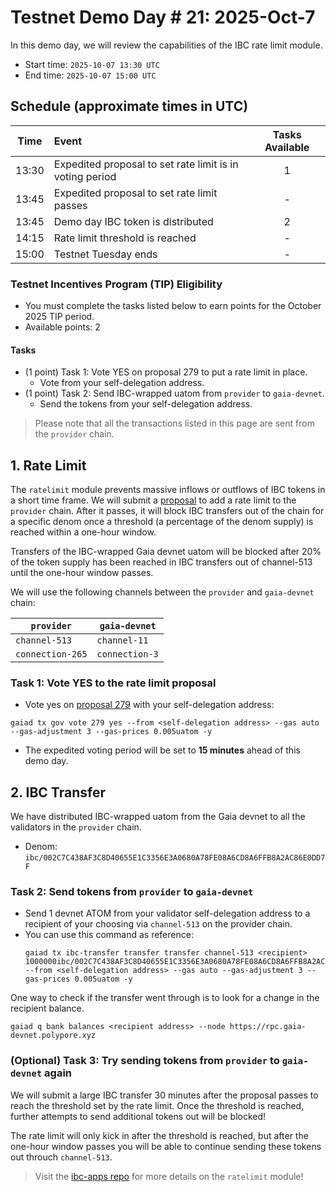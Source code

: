 # Testnet Demo Day # 21: 2025-Oct-7

In this demo day, we will review the capabilities of the IBC rate limit module.

* Start time: `2025-10-07 13:30 UTC`
* End time: `2025-10-07 15:00 UTC`

## Schedule (approximate times in UTC)

| Time  | Event                                                    | Tasks Available |
| :---: | :------------------------------------------------------- | :-------------: |
| 13:30 | Expedited proposal to set rate limit is in voting period |        1        |
| 13:45 | Expedited proposal to set rate limit passes              |        -        |
| 13:45 | Demo day IBC token is distributed                        |        2        |
| 14:15 | Rate limit threshold is reached                          |        -        |
| 15:00 | Testnet Tuesday ends                                     |        -        |


### Testnet Incentives Program (TIP) Eligibility

* You must complete the tasks listed below to earn points for the October 2025 TIP period.
* Available points: 2

#### Tasks

* (1 point) Task 1: Vote YES on proposal 279 to put a rate limit in place.
  * Vote from your self-delegation address.
* (1 point) Task 2: Send IBC-wrapped uatom from `provider` to `gaia-devnet`.
  * Send the tokens from your self-delegation address.

> Please note that all the transactions listed in this page are sent from the `provider` chain.

## 1. Rate Limit

The `ratelimit` module prevents massive inflows or outflows of IBC tokens in a short time frame. We will submit a [proposal](proposal-ratelimit.json) to add a rate limit to the `provider` chain. After it passes, it will block IBC transfers out of the chain for a specific denom once a threshold (a percentage of the denom supply) is reached within a one-hour window.

Transfers of the IBC-wrapped Gaia devnet uatom will be blocked after 20% of the token supply has been reached in IBC transfers out of channel-513 until the one-hour window passes.

We will use the following channels between the `provider` and `gaia-devnet` chain:

| `provider`       | `gaia-devnet`  |
| ---------------- | -------------- |
| `channel-513`    | `channel-11`   |
| `connection-265` | `connection-3` |

### Task 1: Vote YES to the rate limit proposal
* Vote yes on [proposal 279](https://explorer.polypore.xyz/provider/gov/279) with your self-delegation address:
```
gaiad tx gov vote 279 yes --from <self-delegation address> --gas auto --gas-adjustment 3 --gas-prices 0.005uatom -y
```
* The expedited voting period will be set to **15 minutes** ahead of this demo day.

## 2. IBC Transfer

We have distributed IBC-wrapped uatom from the Gaia devnet to all the validators in the `provider` chain.
* Denom: `ibc/002C7C438AF3C8D40655E1C3356E3A0680A78FE08A6CD8A6FFB8A2AC86E0DD7F`

### Task 2: Send tokens from `provider` to `gaia-devnet`
* Send 1 devnet ATOM from your validator self-delegation address to a recipient of your choosing  via `channel-513` on the provider chain.
* You can use this command as reference:
   ```
   gaiad tx ibc-transfer transfer transfer channel-513 <recipient> 1000000ibc/002C7C438AF3C8D40655E1C3356E3A0680A78FE08A6CD8A6FFB8A2AC86E0DD7F --from <self-delegation address> --gas auto --gas-adjustment 3 --gas-prices 0.005uatom -y
   ```

One way to check if the transfer went through is to look for a change in the recipient balance.
```
gaiad q bank balances <recipient address> --node https://rpc.gaia-devnet.polypore.xyz
```

### (Optional) Task 3: Try sending tokens from `provider` to `gaia-devnet` again

We will submit a large IBC transfer 30 minutes after the proposal passes to reach the threshold set by the rate limit. Once the threshold is reached, further attempts to send additional tokens out will be blocked!

The rate limit will only kick in after the threshold is reached, but after the one-hour window passes you will be able to continue sending these tokens out throuch `channel-513`.

> Visit the [ibc-apps repo](https://github.com/cosmos/ibc-apps/tree/main/modules/rate-limiting) for more details on the `ratelimit` module!

